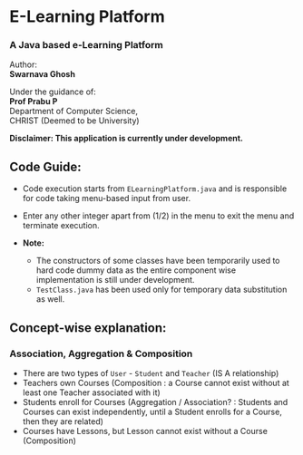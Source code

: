 # E-Learning Platform
### A Java based e-Learning Platform

Author:  
**Swarnava Ghosh**  

Under the guidance of:  
**Prof Prabu P**  
Department of Computer Science,  
CHRIST (Deemed to be University)

**Disclaimer: This application is currently under development.** 

## Code Guide:

* Code execution starts from `ELearningPlatform.java` and is responsible for code taking menu-based input from user.  

* Enter any other integer apart from (1/2) in the menu to exit the menu and terminate execution.

* **Note:**  
    * The constructors of some classes have been temporarily used to hard code dummy data as the entire component wise implementation is still under development.  
    * `TestClass.java` has been used only for temporary data substitution as well.


## Concept-wise explanation:

### Association, Aggregation & Composition  

* There are two types of `User` - `Student` and `Teacher` (IS A relationship)  
* Teachers own Courses (Composition : a Course cannot exist without at least one Teacher associated with it)    
* Students enroll for Courses (Aggregation / Association? : Students and Courses can exist independently, until a Student enrolls for a Course, then they are related)    
* Courses have Lessons, but Lesson cannot exist without a Course (Composition)  


  

